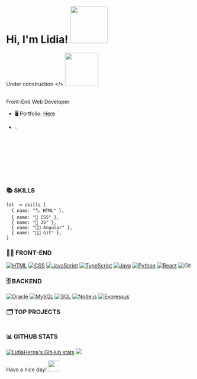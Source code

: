 <h1> Hi, I'm Lidia! <img src="https://media.giphy.com/media/mGcNjsfWAjY5AEZNw6/giphy.gif" width="100"></h1>

Under construction </> <img src="https://media.giphy.com/media/1XgIXQEzBu6ZWappVu/giphy.gif" width="90">

</br>Front-End Web Developer 

* 🖥️  Portfolio: [Here](http://lidiaherna.github.io/)

* [<img src="https://img.icons8.com/color/48/000000/linkedin.png" width="3.5%"/>](https://www.linkedin.com/in/LidiaHerna/) 

### 📚 SKILLS

```
let  = skills [
  { name: "🏷️ HTML" },
  { name: "🎨 CSS" },
  { name: "🤖 JS" },
  { name: "🐱‍💻 Angular" },
  { name: "🐱‍💻 Git" },
]
```
### 👨‍💻 FRONT-END
  <a href="https://github.com/search?q=user%3ADenverCoder1+language%3Ahtml"><img alt="HTML" src="https://img.shields.io/badge/HTML-E34F26.svg?logo=html5&logoColor=white"></a>
  <a href="https://github.com/search?q=user%3ADenverCoder1+language%3Acss"><img alt="CSS" src="https://img.shields.io/badge/CSS-1572B6.svg?logo=css3&logoColor=white"></a>
  <a href="https://github.com/search?q=user%3ADenverCoder1+language%3Ajavascript"><img alt="JavaScript" src="https://img.shields.io/badge/JavaScript-F7DF1E.svg?logo=javascript&logoColor=black"></a>
  <a href="https://github.com/search?q=user%3ADenverCoder1+language%3AtypeScript"><img alt="TypeScript" src="https://img.shields.io/badge/TypeScript-007ACC.svg?logo=typescript&logoColor=white"></a>
  <a href="https://github.com/search?q=user%3ADenverCoder1+language%3Ajava"><img alt="Java" src="https://custom-icon-badges.herokuapp.com/badge/Java-007396.svg?logo=java&logoColor=white"></a>
  <a href="https://github.com/search?q=user%3ADenverCoder1+language%3Apython"><img alt="Python" src="https://img.shields.io/badge/Python-14354C.svg?logo=python&logoColor=white"></a>
  <a href="#"><img alt="React" src="https://img.shields.io/badge/React-20232a.svg?logo=react&logoColor=%2361DAFB"></a>
    ![Git](https://img.shields.io/badge/-Git-black?style=flat-square&logo=git)

### 🗄️ BACKEND
  <a href="#"><img alt="Oracle" src ="https://img.shields.io/badge/Oracle-F00000.svg?logo=oracle&logoColor=white"></a>
  <a href="#"><img alt="MySQL" src="https://img.shields.io/badge/MySQL-00f.svg?logo=mysql&logoColor=white"></a>
  <a href="https://github.com/search?q=user%3ADenverCoder1+language%3Asql"><img alt="SQL" src="https://custom-icon-badges.herokuapp.com/badge/SQL-025E8C.svg?logo=database&logoColor=white"></a>
  <a href="https://github.com/search?q=user%3ADenverCoder1+language%3Ajavascript"><img alt="Node.js" src="https://img.shields.io/badge/Node.js-43853D.svg?logo=node.js&logoColor=white"></a>
  <a href="#"><img alt="Express.js" src="https://img.shields.io/badge/Express.js-404d59.svg?logo=express&logoColor=white"></a>

### 🗂️ TOP PROJECTS

<a href="https://github.com/LidiaHerna">
  <img align="center" src="" />
</a>

### 📊 GITHUB STATS
  <a href="http://www.github.com/LidiaHerna"><img src="https://github-readme-stats.vercel.app/api?username=LidiaHerna&show_icons=true&hide=&count_private=true&title_color=55f78e&text_color=ffffff&icon_color=e0b487&bg_color=22272e&hide_border=true&show_icons=true" alt="LidiaHerna's GitHub stats" /></a>
  <a href="http://www.github.com/LidiaHerna"><img src="https://github-readme-streak-stats.herokuapp.com/?user=LidiaHerna&stroke=ffffff&background=22272e&ring=fff675&fire=e0b487&currStreakNum=ffffff&currStreakLabel=e0b487&sideNums=ffffff&sideLabels=ffffff&dates=ffffff&hide_border=true" /></a>

Have a nice day!
 <img src="https://cultofthepartyparrot.com/parrots/hd/laptop_parrot.gif" width="30" height="30"/>
